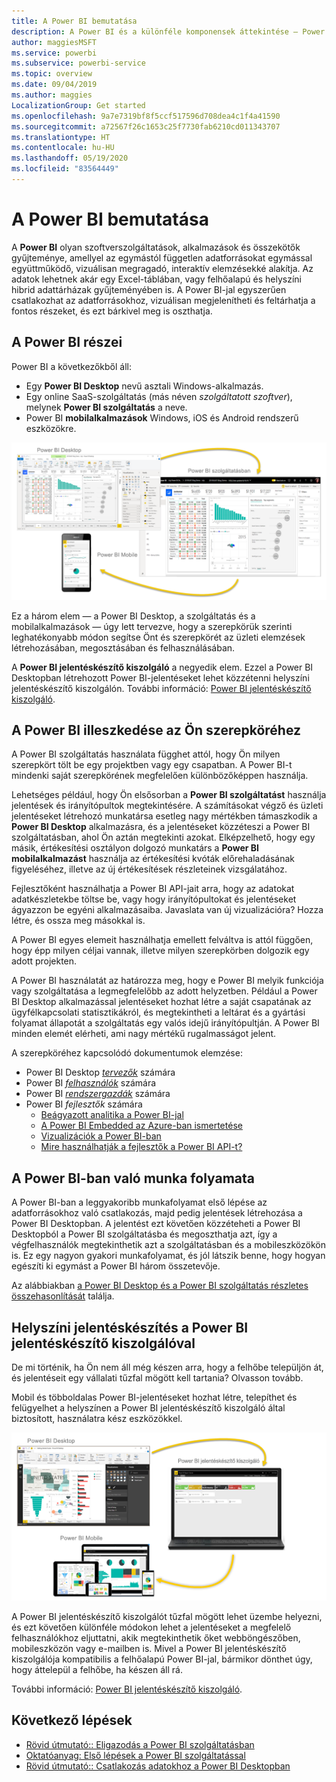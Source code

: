 ```yaml
---
title: A Power BI bemutatása
description: A Power BI és a különféle komponensek áttekintése – Power BI Desktop, Power BI szolgáltatás, Power BI Mobile, Jelentéskészítő kiszolgáló és Power BI Embedded.
author: maggiesMSFT
ms.service: powerbi
ms.subservice: powerbi-service
ms.topic: overview
ms.date: 09/04/2019
ms.author: maggies
LocalizationGroup: Get started
ms.openlocfilehash: 9a7e7319bf8f5ccf517596d708dea4c1f4a41590
ms.sourcegitcommit: a72567f26c1653c25f7730fab6210cd011343707
ms.translationtype: HT
ms.contentlocale: hu-HU
ms.lasthandoff: 05/19/2020
ms.locfileid: "83564449"
---
```

# <a name="what-is-power-bi"></a>A Power BI bemutatása
A **Power BI** olyan szoftverszolgáltatások, alkalmazások és összekötők gyűjteménye, amellyel az egymástól független adatforrásokat egymással együttműködő, vizuálisan megragadó, interaktív elemzésekké alakítja. Az adatok lehetnek akár egy Excel-táblában, vagy felhőalapú és helyszíni hibrid adattárházak gyűjteményében is. A Power BI-jal egyszerűen csatlakozhat az adatforrásokhoz, vizuálisan megjelenítheti és feltárhatja a fontos részeket, és ezt bárkivel meg is oszthatja.

## <a name="the-parts-of-power-bi"></a>A Power BI részei
Power BI a következőkből áll: 
- Egy **Power BI Desktop** nevű asztali Windows-alkalmazás.
- Egy online SaaS-szolgáltatás (más néven *szolgáltatott szoftver*), melynek **Power BI szolgáltatás** a neve. 
- Power BI **mobilalkalmazások** Windows, iOS és Android rendszerű eszközökre.

![Power BI Desktop, szolgáltatás, mobil](media/power-bi-overview/power-bi-overview-blocks.png)

Ez a három elem &mdash; a Power BI Desktop, a szolgáltatás és a mobilalkalmazások &mdash; úgy lett tervezve, hogy a szerepkörük szerinti leghatékonyabb módon segítse Önt és szerepkörét az üzleti elemzések létrehozásában, megosztásában és felhasználásában.

A **Power BI jelentéskészítő kiszolgáló** a negyedik elem. Ezzel a Power BI Desktopban létrehozott Power BI-jelentéseket lehet közzétenni helyszíni jelentéskészítő kiszolgálón. További információ: [Power BI jelentéskészítő kiszolgáló](#on-premises-reporting-with-power-bi-report-server).

## <a name="how-power-bi-matches-your-role"></a>A Power BI illeszkedése az Ön szerepköréhez
A Power BI szolgáltatás használata függhet attól, hogy Ön milyen szerepkört tölt be egy projektben vagy egy csapatban. A Power BI-t mindenki saját szerepkörének megfelelően különbözőképpen használja.

Lehetséges például, hogy Ön elsősorban a **Power BI szolgáltatást** használja jelentések és irányítópultok megtekintésére. A számításokat végző és üzleti jelentéseket létrehozó munkatársa esetleg nagy mértékben támaszkodik a **Power BI Desktop** alkalmazásra, és a jelentéseket közzéteszi a Power BI szolgáltatásban, ahol Ön aztán megtekinti azokat. Elképzelhető, hogy egy másik, értékesítési osztályon dolgozó munkatárs a **Power BI mobilalkalmazást** használja az értékesítési kvóták előrehaladásának figyeléséhez, illetve az új értékesítések részleteinek vizsgálatához.

Fejlesztőként használhatja a Power BI API-jait arra, hogy az adatokat adatkészletekbe töltse be, vagy hogy irányítópultokat és jelentéseket ágyazzon be egyéni alkalmazásaiba. Javaslata van új vizualizációra? Hozza létre, és ossza meg másokkal is.  

A Power BI egyes elemeit használhatja emellett felváltva is attól függően, hogy épp milyen céljai vannak, illetve milyen szerepkörben dolgozik egy adott projekten.

A Power BI használatát az határozza meg, hogy e Power BI melyik funkciója vagy szolgáltatása a legmegfelelőbb az adott helyzetben. Például a Power BI Desktop alkalmazással jelentéseket hozhat létre a saját csapatának az ügyfélkapcsolati statisztikákról, és megtekintheti a leltárat és a gyártási folyamat állapotát a szolgáltatás egy valós idejű irányítópultján. A Power BI minden elemét elérheti, ami nagy mértékű rugalmasságot jelent.

A szerepköréhez kapcsolódó dokumentumok elemzése:
- Power BI Desktop [*tervezők*](desktop-what-is-desktop.md) számára
- Power BI [*felhasználók*](../consumer/end-user-consumer.md) számára
- Power BI [*rendszergazdák*](../admin/service-admin-administering-power-bi-in-your-organization.md) számára
- Power BI *fejlesztők* számára
    * [Beágyazott analitika a Power BI-jal](../developer/embedded/embedding.md)
    * [A Power BI Embedded az Azure-ban ismertetése](../developer/embedded/azure-pbie-what-is-power-bi-embedded.md)
    * [Vizualizációk a Power BI-ban](../developer/visuals/power-bi-custom-visuals.md)
    * [Mire használhatják a fejlesztők a Power BI API-t?](../developer/automation/overview-of-power-bi-rest-api.md)

## <a name="the-flow-of-work-in-power-bi"></a>A Power BI-ban való munka folyamata
A Power BI-ban a leggyakoribb munkafolyamat első lépése az adatforrásokhoz való csatlakozás, majd pedig jelentések létrehozása a Power BI Desktopban. A jelentést ezt követően közzéteheti a Power BI Desktopból a Power BI szolgáltatásba és megoszthatja azt, így a végfelhasználók megtekinthetik azt a szolgáltatásban és a mobileszközökön is.
Ez egy nagyon gyakori munkafolyamat, és jól látszik benne, hogy hogyan egészíti ki egymást a Power BI három összetevője.

Az alábbiakban [a Power BI Desktop és a Power BI szolgáltatás részletes összehasonlítását](../fundamentals/service-service-vs-desktop.md) találja.

## <a name="on-premises-reporting-with-power-bi-report-server"></a>Helyszíni jelentéskészítés a Power BI jelentéskészítő kiszolgálóval

De mi történik, ha Ön nem áll még készen arra, hogy a felhőbe települjön át, és jelentéseit egy vállalati tűzfal mögött kell tartania?  Olvasson tovább.

Mobil és többoldalas Power BI-jelentéseket hozhat létre, telepíthet és felügyelhet a helyszínen a Power BI jelentéskészítő kiszolgáló által biztosított, használatra kész eszközökkel.

![a helyszíni diagramja](media/power-bi-overview/power-bi-report-server2.png)

A Power BI jelentéskészítő kiszolgálót tűzfal mögött lehet üzembe helyezni, és ezt követően különféle módokon lehet a jelentéseket a megfelelő felhasználókhoz eljuttatni, akik megtekinthetik őket webböngészőben, mobileszközön vagy e-mailben is. Mivel a Power BI jelentéskészítő kiszolgálója kompatibilis a felhőalapú Power BI-jal, bármikor dönthet úgy, hogy áttelepül a felhőbe, ha készen áll rá. 

További információ: [Power BI jelentéskészítő kiszolgáló](../report-server/get-started.md).

## <a name="next-steps"></a>Következő lépések
- [Rövid útmutató:: Eligazodás a Power BI szolgáltatásban](../consumer/end-user-experience.md)   
- [Oktatóanyag: Első lépések a Power BI szolgáltatással](service-get-started.md)
- [Rövid útmutató:: Csatlakozás adatokhoz a Power BI Desktopban](../connect-data/desktop-quickstart-connect-to-data.md)
